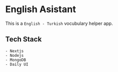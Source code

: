 # English Asistant

This is a `English - Turkish` vocubulary helper app.


## Tech Stack

```
- Nextjs
- Nodejs
- MongoDB
- Daily UI
```